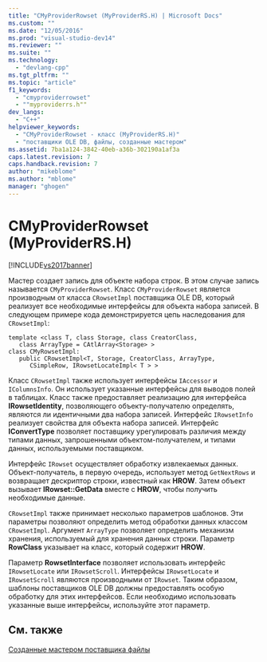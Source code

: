 ```yaml
---
title: "CMyProviderRowset (MyProviderRS.H) | Microsoft Docs"
ms.custom: ""
ms.date: "12/05/2016"
ms.prod: "visual-studio-dev14"
ms.reviewer: ""
ms.suite: ""
ms.technology: 
  - "devlang-cpp"
ms.tgt_pltfrm: ""
ms.topic: "article"
f1_keywords: 
  - "cmyproviderrowset"
  - ""myproviderrs.h""
dev_langs: 
  - "C++"
helpviewer_keywords: 
  - "CMyProviderRowset - класс (MyProviderRS.H)"
  - "поставщики OLE DB, файлы, созданные мастером"
ms.assetid: 7ba1a124-3842-40eb-a36b-302190a1af3a
caps.latest.revision: 7
caps.handback.revision: 7
author: "mikeblome"
ms.author: "mblome"
manager: "ghogen"
---
```

# CMyProviderRowset (MyProviderRS.H)
[!INCLUDE[vs2017banner](../../assembler/inline/includes/vs2017banner.md)]

Мастер создает запись для объекте набора строк.  В этом случае запись называется `CMyProviderRowset`.  Класс `CMyProviderRowset` является производным от класса `CRowsetImpl` поставщика OLE DB, который реализует все необходимые интерфейсы для объекта набора записей.  В следующем примере кода демонстрируется цепь наследования для `CRowsetImpl`:  
  
```  
template <class T, class Storage, class CreatorClass,   
   class ArrayType = CAtlArray<Storage> >  
class CMyRowsetImpl:  
   public CRowsetImpl<T, Storage, CreatorClass, ArrayType,   
      CSimpleRow, IRowsetLocateImpl< T > >  
```  
  
 Класс `CRowsetImpl` также использует интерфейсы `IAccessor` и `IColumnsInfo`.  Он использует указанные интерфейсы для выводов полей в таблицах.  Класс также предоставляет реализацию для интерфейса **IRowsetIdentity**, позволяющего объекту\-получателю определять, являются ли идентичными два набора записей.  Интерфейс `IRowsetInfo` реализует свойства для объекта набора записей.  Интерфейс **IConvertType** позволяет поставщику урегулировать различия между типами данных, запрошенными объектом\-получателем, и типами данных, используемыми поставщиком.  
  
 Интерфейс `IRowset` осуществляет обработку извлекаемых данных.  Объект\-получатель, в первую очередь, использует метод `GetNextRows` и возвращает дескриптор строки, известный как **HROW**.  Затем объект вызывает **IRowset::GetData** вместе с **HROW**, чтобы получить необходимые данные.  
  
 `CRowsetImpl` также принимает несколько параметров шаблонов.  Эти параметры позволяют определить метод обработки данных классом `CRowsetImpl`.  Аргумент `ArrayType` позволяет определить механизм хранения, используемый для хранения данных строки.  Параметр **RowClass** указывает на класс, который содержит **HROW**.  
  
 Параметр **RowsetInterface** позволяет использовать интерфейс `IRowsetLocate` или `IRowsetScroll`.  Интерфейсы `IRowsetLocate` и `IRowsetScroll` являются производными от `IRowset`.  Таким образом, шаблоны поставщиков OLE DB должны предоставлять особую обработку для этих интерфейсов.  Если необходимо использовать указанные выше интерфейсы, используйте этот параметр.  
  
## См. также  
 [Созданные мастером поставщика файлы](../../data/oledb/provider-wizard-generated-files.md)